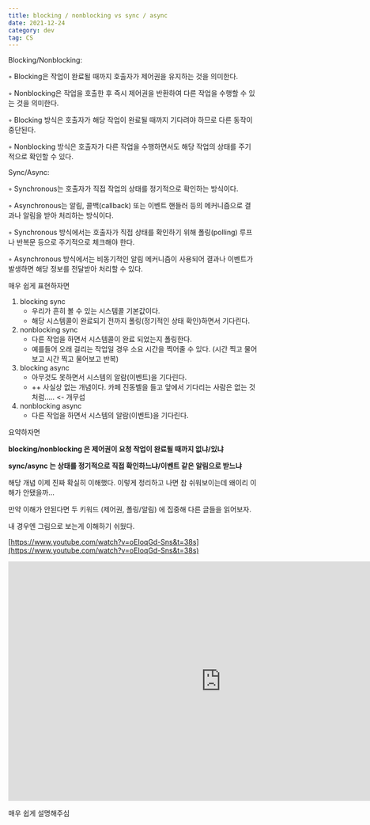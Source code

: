 ```yaml
---
title: blocking / nonblocking vs sync / async
date: 2021-12-24
category: dev
tag: CS
---
```


Blocking/Nonblocking:

◦ Blocking은 작업이 완료될 때까지 호출자가 제어권을 유지하는 것을 의미한다.

◦ Nonblocking은 작업을 호출한 후 즉시 제어권을 반환하여 다른 작업을 수행할 수 있는 것을 의미한다.

◦ Blocking 방식은 호출자가 해당 작업이 완료될 때까지 기다려야 하므로 다른 동작이 중단된다.

◦ Nonblocking 방식은 호출자가 다른 작업을 수행하면서도 해당 작업의 상태를 주기적으로 확인할 수 있다.

Sync/Async:

◦ Synchronous는 호출자가 직접 작업의 상태를 정기적으로 확인하는 방식이다.

◦ Asynchronous는 알림, 콜백(callback) 또는 이벤트 핸들러 등의 메커니즘으로 결과나 알림을 받아 처리하는 방식이다.

◦ Synchronous 방식에서는 호출자가 직접 상태를 확인하기 위해 폴링(polling) 루프나 반복문 등으로 주기적으로 체크해야 한다.

◦ Asynchronous 방식에서는 비동기적인 알림 메커니즘이 사용되어 결과나 이벤트가 발생하면 해당 정보를 전달받아 처리할 수 있다.

매우 쉽게 표현하자면

1.  blocking sync
    -   우리가 흔히 볼 수 있는 시스템콜 기본값이다.
    -   해당 시스템콜이 완료되기 전까지 폴링(정기적인 상태 확인)하면서 기다린다.
2.  nonblocking sync
    -   다른 작업을 하면서 시스템콜이 완료 되었는지 폴링한다.
    -   예를들어 오래 걸리는 작업일 경우 소요 시간을 찍어줄 수 있다. (시간 찍고 물어보고 시간 찍고 물어보고 반복)
3.  blocking async
    -   아무것도 못하면서 시스템의 알람(이벤트)을 기다린다.
    -   ++ 사실상 없는 개념이다. 카페 진동벨을 들고 앞에서 기다리는 사람은 없는 것 처럼..... <- 개무섭
4.  nonblocking async
    -   다른 작업을 하면서 시스템의 알람(이벤트)을 기다린다.

요약하자면

**blocking/nonblocking 은 제어권이 요청 작업이 완료될 때까지 없냐/있냐**

**sync/async 는 상태를 정기적으로 직접 확인하느냐/이벤트 같은 알림으로 받느냐**

해당 개념 이제 진짜 확실히 이해했다. 이렇게 정리하고 나면 참 쉬워보이는데 왜이리 이해가 안됐을까…

만약 이해가 안된다면 두 키워드 (제어권, 폴링/알림) 에 집중해 다른 글들을 읽어보자.

내 경우엔 그림으로 보는게 이해하기 쉬웠다. 

[https://www.youtube.com/watch?v=oEIoqGd-Sns&t=38s](https://www.youtube.com/watch?v=oEIoqGd-Sns&t=38s)

<iframe src="https://www.youtube.com/embed/oEIoqGd-Sns" width="860" height="484" frameborder="0" allowfullscreen="true"></iframe>

매우 쉽게 설명해주심

